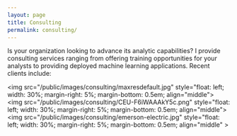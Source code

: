 ```yaml
---
layout: page
title: Consulting
permalink: consulting/
---
```


Is your organization looking to advance its analytic capabilities?  I provide consulting services ranging from offering training opportunities for your analysts to providing deployed machine learning applications.  Recent clients include:


<img src="/public/images/consulting/maxresdefault.jpg" style="float: left; width: 30%; margin-right: 5%; margin-bottom: 0.5em; align="middle">
<img src="/public/images/consulting/CEU-F6iWAAAkY5c.png" style="float: left; width: 30%; margin-right: 5%; margin-bottom: 0.5em; align="middle">
<img src="/public/images/consulting/emerson-electric.jpg" style="float: left; width: 30%; margin-right: 5%; margin-bottom: 0.5em; align="middle" >
